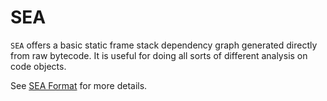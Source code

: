 # SEA

`SEA` offers a basic static frame stack dependency graph generated
directly from raw bytecode. It is useful for doing all sorts of
different analysis on code objects.

See [SEA Format](format.md) for more details.

